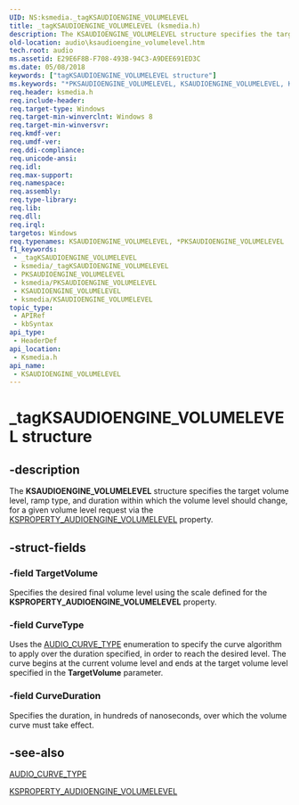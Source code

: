 ```yaml
---
UID: NS:ksmedia._tagKSAUDIOENGINE_VOLUMELEVEL
title: _tagKSAUDIOENGINE_VOLUMELEVEL (ksmedia.h)
description: The KSAUDIOENGINE_VOLUMELEVEL structure specifies the target volume level, ramp type, and duration within which the volume level should change, for a given volume level request via the KSPROPERTY_AUDIOENGINE_VOLUMELEVEL property.
old-location: audio\ksaudioengine_volumelevel.htm
tech.root: audio
ms.assetid: E29E6F8B-F708-493B-94C3-A9DEE691ED3C
ms.date: 05/08/2018
keywords: ["tagKSAUDIOENGINE_VOLUMELEVEL structure"]
ms.keywords: "*PKSAUDIOENGINE_VOLUMELEVEL, KSAUDIOENGINE_VOLUMELEVEL, KSAUDIOENGINE_VOLUMELEVEL structure [Audio Devices], PKSAUDIOENGINE_VOLUMELEVEL, PKSAUDIOENGINE_VOLUMELEVEL structure pointer [Audio Devices], _tagKSAUDIOENGINE_VOLUMELEVEL, audio.ksaudioengine_volumelevel, ksmedia/KSAUDIOENGINE_VOLUMELEVEL, ksmedia/PKSAUDIOENGINE_VOLUMELEVEL"
req.header: ksmedia.h
req.include-header: 
req.target-type: Windows
req.target-min-winverclnt: Windows 8
req.target-min-winversvr: 
req.kmdf-ver: 
req.umdf-ver: 
req.ddi-compliance: 
req.unicode-ansi: 
req.idl: 
req.max-support: 
req.namespace: 
req.assembly: 
req.type-library: 
req.lib: 
req.dll: 
req.irql: 
targetos: Windows
req.typenames: KSAUDIOENGINE_VOLUMELEVEL, *PKSAUDIOENGINE_VOLUMELEVEL
f1_keywords:
 - _tagKSAUDIOENGINE_VOLUMELEVEL
 - ksmedia/_tagKSAUDIOENGINE_VOLUMELEVEL
 - PKSAUDIOENGINE_VOLUMELEVEL
 - ksmedia/PKSAUDIOENGINE_VOLUMELEVEL
 - KSAUDIOENGINE_VOLUMELEVEL
 - ksmedia/KSAUDIOENGINE_VOLUMELEVEL
topic_type:
 - APIRef
 - kbSyntax
api_type:
 - HeaderDef
api_location:
 - Ksmedia.h
api_name:
 - KSAUDIOENGINE_VOLUMELEVEL
---
```


# _tagKSAUDIOENGINE_VOLUMELEVEL structure


## -description

The <b>KSAUDIOENGINE_VOLUMELEVEL</b> structure specifies the target volume level, ramp type, and duration within which the volume level should change, for a given volume level request via the <a href="/windows-hardware/drivers/audio/ksproperty-audioengine-volumelevel">KSPROPERTY_AUDIOENGINE_VOLUMELEVEL</a> property.

## -struct-fields

### -field TargetVolume

Specifies the desired final volume level using the scale defined for the <b>KSPROPERTY_AUDIOENGINE_VOLUMELEVEL</b> property.

### -field CurveType

Uses the <a href="/windows-hardware/drivers/ddi/ksmedia/ne-ksmedia-audio_curve_type">AUDIO_CURVE_TYPE</a> enumeration to specify the curve algorithm to apply over the duration specified, in order to reach the desired level.  The curve begins at the current volume level and ends at the target volume level specified in the <b>TargetVolume</b> parameter.

### -field CurveDuration

Specifies the duration, in hundreds of nanoseconds, over which the volume curve must take effect.

## -see-also

<a href="/windows-hardware/drivers/ddi/ksmedia/ne-ksmedia-audio_curve_type">AUDIO_CURVE_TYPE</a>



<a href="/windows-hardware/drivers/audio/ksproperty-audioengine-volumelevel">KSPROPERTY_AUDIOENGINE_VOLUMELEVEL</a>